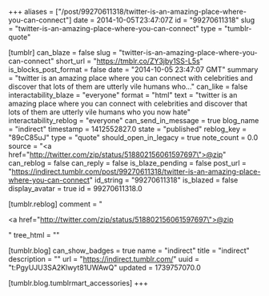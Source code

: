 +++
aliases = ["/post/99270611318/twitter-is-an-amazing-place-where-you-can-connect"]
date = 2014-10-05T23:47:07Z
id = "99270611318"
slug = "twitter-is-an-amazing-place-where-you-can-connect"
type = "tumblr-quote"

[tumblr]
can_blaze = false
slug = "twitter-is-an-amazing-place-where-you-can-connect"
short_url = "https://tmblr.co/ZY3jby1SS-L5s"
is_blocks_post_format = false
date = "2014-10-05 23:47:07 GMT"
summary = "twitter is an amazing place where you can connect with celebrities and discover that lots of them are utterly vile humans who..."
can_like = false
interactability_blaze = "everyone"
format = "html"
text = "twitter is an amazing place where you can connect with celebrities and discover that lots of them are utterly vile humans who you now hate"
interactability_reblog = "everyone"
can_send_in_message = true
blog_name = "indirect"
timestamp = 1412552827.0
state = "published"
reblog_key = "89cC85uJ"
type = "quote"
should_open_in_legacy = true
note_count = 0.0
source = "<a href=\"http://twitter.com/zip/status/518802156061597697\">@zip</a>"
can_reblog = false
can_reply = false
is_blaze_pending = false
post_url = "https://indirect.tumblr.com/post/99270611318/twitter-is-an-amazing-place-where-you-can-connect"
id_string = "99270611318"
is_blazed = false
display_avatar = true
id = 99270611318.0

[tumblr.reblog]
comment = "<p><a href=\"http://twitter.com/zip/status/518802156061597697\">@zip</a></p>"
tree_html = ""

[tumblr.blog]
can_show_badges = true
name = "indirect"
title = "indirect"
description = ""
url = "https://indirect.tumblr.com/"
uuid = "t:PgyUJU3SA2Klwyt81UWAwQ"
updated = 1739757070.0

[tumblr.blog.tumblrmart_accessories]
+++
